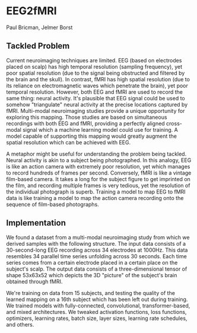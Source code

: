# EEG2fMRI
Paul Bricman, Jelmer Borst

## Tackled Problem
Current neuroimaging techniques are limited. EEG (based on electrodes placed on scalp) has high temporal resolution (sampling frequency), yet poor spatial resolution (due to the signal being obstructed and filtered by the brain and the skull). In contrast, fMRI has high spatial resolution (due to its reliance on electromagnetic waves which penetrate the brain), yet poor temporal resolution. However, both EEG and fMRI are used to record the same thing: neural activity. It's plausible that EEG signal could be used to somehow "triangulate" neural activity at the precise locations captured by fMRI. Multi-modal neuroimaging studies provide a unique opportunity for exploring this mapping. Those studies are based on simultaneous recordings with both EEG and fMRI, providing a perfectly aligned cross-modal signal which a machine learning model could use for training. A model capable of supporting this mapping would greatly augment the spatial resolution which can be achieved with EEG. 

A metaphor might be useful for understanding the problem being tackled. Neural activity is akin to a subject being photographed. In this analogy, EEG is like an action camera with extremely poor resolution, yet which manages to record hundreds of frames per second. Conversely, fMRI is like a vintage film-based camera. It takes a long for the subject figure to get imprinted on the film, and recording multiple frames is very tedious, yet the resolution of the individual photograph is superb. Training a model to map EEG to fMRI data is like training a model to map the action camera recording onto the sequence of film-based photographs.

## Implementation

We found a dataset from a multi-modal neuroimaging study from which we derived samples with the following structure. The input data consists of a 30-second-long EEG recording across 34 electrodes at 1000Hz. This data resembles 34 parallel time series unfolding across 30 seconds. Each time series comes from a certain electrode placed in a certain place on the subject's scalp. The output data consists of a three-dimensional tensor of shape 53x63x52 which depicts the 3D "picture" of the subject's brain obtained through fMRI.

We're training on data from 15 subjects, and testing the quality of the learned mapping on a 16th subject which has been left out during training. We trained models with fully-connected, convolutional, transformer-based, and mixed architectures. We tweaked activation functions, loss functions, optimizers, learning rates, batch size, layer sizes, learning rate schedules, and others.

